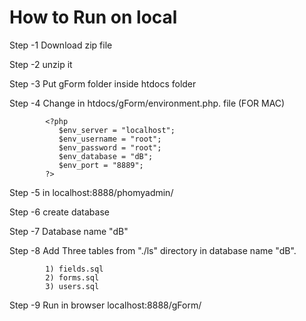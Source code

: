 # How to Run on local

Step -1   Download zip file 

Step -2   unzip it 

Step -3   Put gForm folder inside htdocs folder 

Step -4   Change in htdocs/gForm/environment.php. file (FOR MAC)
          
            <?php
               $env_server = "localhost";
               $env_username = "root";
               $env_password = "root";
               $env_database = "dB";
               $env_port = "8889";
            ?>

Step -5   in localhost:8888/phomyadmin/

Step -6   create database 

Step -7   Database name  "dB"

Step -8   Add Three tables from "./ls" directory in database name "dB". 

            1) fields.sql
            2) forms.sql
            3) users.sql

Step -9   Run in browser localhost:8888/gForm/
